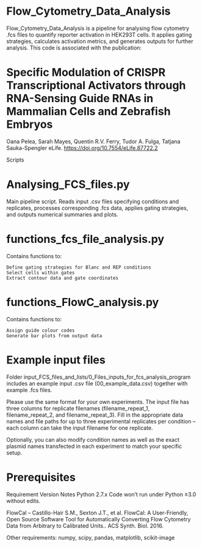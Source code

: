 # Flow_Cytometry_Data_Analysis

Flow_Cytometry_Data_Analysis is a pipeline for analysing flow cytometry .fcs files to quantify reporter activation in HEK293T cells. It applies gating strategies, calculates activation metrics, and generates outputs for further analysis. This code is associated with the publication:

# Specific Modulation of CRISPR Transcriptional Activators through RNA-Sensing Guide RNAs in Mammalian Cells and Zebrafish Embryos
Oana Pelea, Sarah Mayes, Quentin R.V. Ferry, Tudor A. Fulga, Tatjana Sauka-Spengler
eLife. https://doi.org/10.7554/eLife.87722.2

Scripts

# Analysing_FCS_files.py
Main pipeline script. Reads input .csv files specifying conditions and replicates, processes corresponding .fcs data, applies gating strategies, and outputs numerical summaries and plots.

# functions_fcs_file_analysis.py

Contains functions to:

    Define gating strategies for Blanc and REP conditions
    Select cells within gates
    Extract contour data and gate coordinates

# functions_FlowC_analysis.py

Contains functions to:

    Assign guide colour codes
    Generate bar plots from output data

# Example input files

Folder input_FCS_files_and_lists/0_Files_inputs_for_fcs_analysis_program includes an example input .csv file (00_example_data.csv) together with example .fcs files.

Please use the same format for your own experiments. The input file has three columns for replicate filenames (filename_repeat_1, filename_repeat_2, and filename_repeat_3). Fill in the appropriate data names and file paths for up to three experimental replicates per condition – each column can take the input filename for one replicate.

Optionally, you can also modify condition names as well as the exact plasmid names transfected in each experiment to match your specific setup.

# Prerequisites

Requirement	Version	Notes
Python	2.7.x	Code won’t run under Python ≥3.0 without edits.

FlowCal	–	Castillo-Hair S.M., Sexton J.T., et al. FlowCal: A User-Friendly, Open Source Software Tool for Automatically Converting Flow Cytometry Data from Arbitrary to Calibrated Units.. ACS Synth. Biol. 2016.

Other requirements: numpy, scipy, pandas, matplotlib, scikit-image
